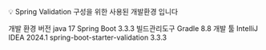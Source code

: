
💡 Spring Validation 구성을 위한 사용된 개발환경 입니다


개발 환경	버전
java	17
Spring Boot	3.3.3
빌드관리도구	Gradle 8.8
개발 툴	IntelliJ IDEA 2024.1
spring-boot-starter-validation	3.3.3

